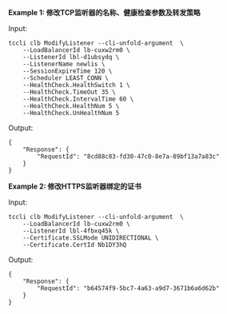**Example 1: 修改TCP监听器的名称、健康检查参数及转发策略**



Input: 

```
tccli clb ModifyListener --cli-unfold-argument  \
    --LoadBalancerId lb-cuxw2rm0 \
    --ListenerId lbl-d1ubsydq \
    --ListenerName newlis \
    --SessionExpireTime 120 \
    --Scheduler LEAST_CONN \
    --HealthCheck.HealthSwitch 1 \
    --HealthCheck.TimeOut 35 \
    --HealthCheck.IntervalTime 60 \
    --HealthCheck.HealthNum 5 \
    --HealthCheck.UnHealthNum 5
```

Output: 
```
{
    "Response": {
        "RequestId": "8cd88c83-fd30-47c0-8e7a-89bf13a7a83c"
    }
}
```

**Example 2: 修改HTTPS监听器绑定的证书**



Input: 

```
tccli clb ModifyListener --cli-unfold-argument  \
    --LoadBalancerId lb-cuxw2rm0 \
    --ListenerId lbl-4fbxq45k \
    --Certificate.SSLMode UNIDIRECTIONAL \
    --Certificate.CertId Nb1DY3hQ
```

Output: 
```
{
    "Response": {
        "RequestId": "b64574f9-5bc7-4a63-a9d7-3671b6a6d62b"
    }
}
```

